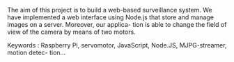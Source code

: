 The aim of this project is to build a web-based surveillance system. We have implemented a
web interface using Node.js that store and manage images on a server. Moreover, our applica-
tion is able to change the field of view of the camera by means of two motors.

Keywords : 
	Raspberry Pi, servomotor, JavaScript, Node.JS, MJPG-streamer, motion detec-
	tion...

